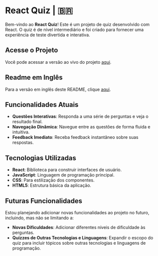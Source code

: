 # React Quiz | 🇧🇷

Bem-vindo ao **React Quiz**! Este é um projeto de quiz desenvolvido com React. O quiz é de nível intermediário e foi criado para fornecer uma experiência de teste divertida e interativa.

## Acesse o Projeto

Você pode acessar a versão ao vivo do projeto [aqui](https://react-quiz-38wx.onrender.com).

## Readme em Inglês

Para a versão em inglês deste README, clique [aqui](README.md).

## Funcionalidades Atuais

- **Questões Interativas**: Responda a uma série de perguntas e veja o resultado final.
- **Navegação Dinâmica**: Navegue entre as questões de forma fluida e intuitiva.
- **Feedback Imediato**: Receba feedback instantâneo sobre suas respostas.

## Tecnologias Utilizadas

- **React**: Biblioteca para construir interfaces de usuário.
- **JavaScript**: Linguagem de programação principal.
- **CSS**: Para estilização dos componentes.
- **HTML5**: Estrutura básica da aplicação.

## Futuras Funcionalidades

Estou planejando adicionar novas funcionalidades ao projeto no futuro, incluindo, mas não se limitando a:

- **Novas Dificuldades**: Adicionar diferentes níveis de dificuldade às perguntas.
- **Quizzes de Outras Tecnologias e Linguagens**: Expandir o escopo do quiz para incluir tópicos sobre outras tecnologias e linguagens de programação.
